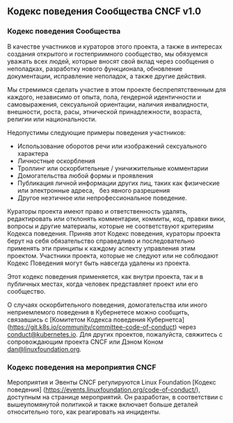 Кодекс поведения Сообщества CNCF v1.0
------------------------------------

### Кодекс поведения Сообщества

В качестве участников и кураторов этого проекта, а также в интересах создания
открытого и гостеприимного сообщество, мы обязуемся уважать всех людей, которые вносят свой вклад
через сообщения о неполадках, разработку нового функционала, обновление документации,
исправление неполадок, а также другие действия.

Мы стремимся сделать участие в этом проекте беспрепятственным для
каждого, независимо от опыта, пола, гендерной идентичности и самовыражения,
сексуальной ориентации, наличия инвалидности, внешности, роста, расы, этнической принадлежности, возраста,
религии или национальности.

Недопустимы следующие примеры поведения участников:

* Использование оборотов речи или изображений сексуального характера
* Личностные оскорбления
* Троллинг или оскорбительные / уничижительные комментарии
* Домогательства любой формы и проявления
* Публикация личной информации других лиц, таких как физические или электронные адреса,
  без явного разрешения
* Другое неэтичное или непрофессиональное поведение.

Кураторы проекта имеют право и ответственность удалять, редактировать или отклонять
комментарии, коммиты, код, правки вики, вопросы и другие материалы, которые не соответствуют критериям Кодекса поведения. Приняв этот Кодекс поведения, кураторы проекта
берут на себя обязательство справедливо и последовательно применять эти принципы к каждому аспекту
управления этим проектом. Участники проекта, которые не следуют или не соблюдают Кодекс
Поведения могут быть навсегда удалены из проекта.

Этот кодекс поведения применяется, как внутри проекта, так и в публичных местах,
когда человек представляет проект или его сообщество.

О случаях оскорбительного поведения, домогательства или иного неприемлемого поведения в Кубернетесе можно сообщить, связавшись с [Комитетом Кодекса поведения Кубернетса]
(https://git.k8s.io/community/committee-code-of-conduct) через <conduct@kubernetes.io>. Для других проектов, пожалуйста, свяжитесь с сопровождающим проекта CNCF или Дэном Коном <dan@linuxfoundation.org>.

### Кодекс поведения на мероприятия CNCF

Мероприятия и Эвенты CNCF регулируются Linux Foundation [Кодекс поведения] (https://events.linuxfoundation.org/code-of-conduct/), доступным на странице мероприятий. Он разработан,
в соответствии с вышеупомянутой политикой и также включает больше деталей относительно того, как реагировать на инциденты.
